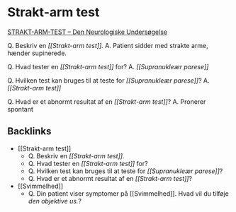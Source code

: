 # Strakt-arm test
[STRAKT-ARM-TEST – Den Neurologiske Undersøgelse](http://neurous.dk/?page_id=259)

Q. Beskriv en *[[Strakt-arm test]]*.
A. Patient sidder med strakte arme, hænder supinerede.

Q. Hvad tester en *[[Strakt-arm test]]* for?
A. *[[Supranukleær parese]]*

Q. Hvilken test kan bruges til at teste for *[[Supranukleær parese]]*?
A. *[[Strakt-arm test]]*

Q. Hvad er et abnormt resultat af en *[[Strakt-arm test]]*?
A. Pronerer spontant

## Backlinks
* [[Strakt-arm test]]
	* Q. Beskriv en *[[Strakt-arm test]]*.
	* Q. Hvad tester en *[[Strakt-arm test]]* for?
	* Q. Hvilken test kan bruges til at teste for *[[Supranukleær parese]]*?
	* Q. Hvad er et abnormt resultat af en *[[Strakt-arm test]]*?
* [[Svimmelhed]]
	* Q. Din patient viser symptomer på [[Svimmelhed]]. Hvad vil du tilføje *den objektive us.*? 

<!-- #anki/deck/Medicine #anki/tag/med/Neurology -->

<!-- {BearID:839D21A4-14C6-4B9D-B298-01F043649DAD-10395-000025CD94609E19} -->

